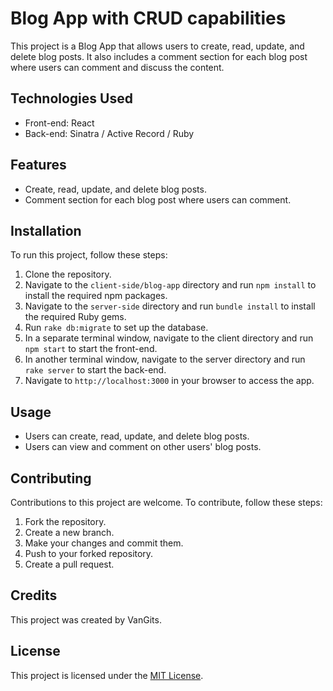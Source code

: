 # Blog App with CRUD capabilities

This project is a Blog App that allows users to create, read, update, and delete blog posts. It also includes a comment section for each blog post where users can comment and discuss the content.

## Technologies Used

- Front-end: React
- Back-end: Sinatra / Active Record / Ruby

## Features

- Create, read, update, and delete blog posts.
- Comment section for each blog post where users can comment.

## Installation

To run this project, follow these steps:

1. Clone the repository.
2. Navigate to the `client-side/blog-app` directory and run `npm install` to install the required npm packages.
3. Navigate to the `server-side` directory and run `bundle install` to install the required Ruby gems.
4. Run `rake db:migrate` to set up the database.
5. In a separate terminal window, navigate to the client directory and run `npm start` to start the front-end.
6. In another terminal window, navigate to the server directory and run `rake server` to start the back-end.
7. Navigate to `http://localhost:3000` in your browser to access the app.

## Usage

- Users can create, read, update, and delete blog posts.
- Users can view and comment on other users' blog posts.

## Contributing

Contributions to this project are welcome. To contribute, follow these steps:

1. Fork the repository.
2. Create a new branch.
3. Make your changes and commit them.
4. Push to your forked repository.
5. Create a pull request.

## Credits

This project was created by VanGits. 

## License

This project is licensed under the [MIT License](https://opensource.org/licenses/MIT).
 
